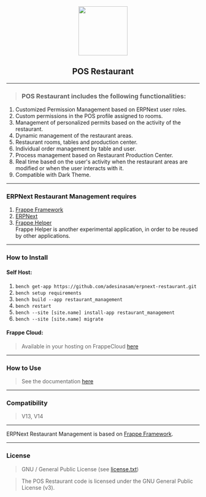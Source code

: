 <div align = "center">
    <img src = "https://frappecloud.com/files/pos-restaurant.webp" height = "128">
    <h2>POS Restaurant</h2>
</div>

___
> ### POS Restaurant includes the following functionalities:

1. Customized Permission Management based on ERPNext user roles.
2. Custom permissions in the POS profile assigned to rooms.
3. Management of personalized permits based on the activity of the restaurant.
4. Dynamic management of the restaurant areas.
5. Restaurant rooms, tables and production center.
6. Individual order management by table and user.
7. Process management based on Restaurant Production Center.
8. Real time based on the user's activity when the restaurant areas are modified or when the user interacts with it.
9. Compatible with Dark Theme.

___
### ERPNext Restaurant Management requires
1. [Frappe Framework](https://github.com/quantumbitcore/frappe_helper.git)
2. [ERPNext](https://github.com/frappe/erpnext.git)
3. [Frappe Helper](https://github.com/quantumbitcore/frappe_helper.git)<br>
    Frappe Helper is another experimental application, in order to be reused by other applications.

___
### How to Install

#### Self Host:
1. `bench get-app https://github.com/adesinasam/erpnext-restaurant.git`
2. `bench setup requirements`
3. `bench build --app restaurant_management`
4. `bench restart`
5. `bench --site [site.name] install-app restaurant_management`
6. `bench --site [site.name] migrate`

#### Frappe Cloud:
>Available in your hosting on FrappeCloud [here](https://frappecloud.com/marketplace/apps/restaurant_management)

___
### How to Use
> See the documentation [here](https://github.com/quantumbitcore/erpnext-restaurant/wiki)

___
### Compatibility
> V13, V14

___
ERPNext Restaurant Management is based on [Frappe Framework](https://github.com/frappe/frappe).

___

### License
> GNU / General Public License (see [license.txt](license.txt))

> The POS Restaurant code is licensed under the GNU General Public License (v3).
